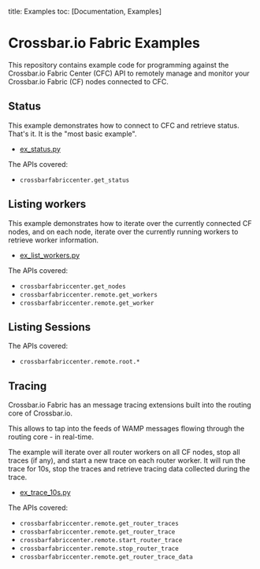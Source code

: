title: Examples
toc: [Documentation, Examples]

# Crossbar.io Fabric Examples

This repository contains example code for programming against the Crossbar.io Fabric Center (CFC) API to remotely manage and monitor your Crossbar.io Fabric (CF) nodes connected to CFC.

## Status

This example demonstrates how  to connect to CFC and retrieve status. That's it. It is the "most basic example".

* [ex_status.py](../examples/ex_status.py)

The APIs covered:

* `crossbarfabriccenter.get_status`


## Listing workers

This example demonstrates how to iterate over the currently connected CF nodes, and on each node, iterate over the currently running workers to retrieve worker information.

* [ex_list_workers.py](../examples/ex_list_workers.py)

The APIs covered:

* `crossbarfabriccenter.get_nodes`
* `crossbarfabriccenter.remote.get_workers`
* `crossbarfabriccenter.remote.get_worker`


## Listing Sessions

The APIs covered:

* `crossbarfabriccenter.remote.root.*`


## Tracing

Crossbar.io Fabric has an message tracing extensions built into the routing core of Crossbar.io.

This allows to tap into the feeds of WAMP messages flowing through the routing core - in real-time.

The example will iterate over all router workers on all CF nodes, stop all traces (if any), and start a new trace on each router worker. It will run the trace for 10s, stop the traces and retrieve tracing data collected during the trace.

* [ex_trace_10s.py](../examples/ex_trace_10s.py)

The APIs covered:

* `crossbarfabriccenter.remote.get_router_traces`
* `crossbarfabriccenter.remote.get_router_trace`
* `crossbarfabriccenter.remote.start_router_trace`
* `crossbarfabriccenter.remote.stop_router_trace`
* `crossbarfabriccenter.remote.get_router_trace_data`
